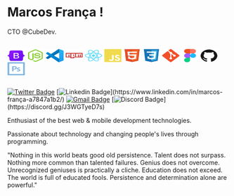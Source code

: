 # Marcos França !

CTO @CubeDev.

  <div style="display: inline_block"><br>
    
  <img align="center" alt="Marhf-Js" height="30" width="40" src="https://github.com/devicons/devicon/blob/master/icons/bootstrap/bootstrap-original.svg">
  <img align="center" alt="Marhf-Js" height="30" width="40" src="https://github.com/devicons/devicon/blob/master/icons/nodejs/nodejs-original.svg">
  <img align="center" alt="Marhf-Js" height="30" width="40" src="https://github.com/devicons/devicon/blob/master/icons/vscode/vscode-original.svg">
  <img align="center" alt="Marhf-Js" height="30" width="40" src="https://github.com/devicons/devicon/blob/master/icons/npm/npm-original-wordmark.svg">
  <img align="center" alt="Marhf-Js" height="30" width="40" src="https://github.com/devicons/devicon/blob/master/icons/react/react-original.svg">
  <img align="center" alt="Marhf-Js" height="30" width="40" src="https://raw.githubusercontent.com/devicons/devicon/master/icons/javascript/javascript-plain.svg">
  <img align="center" alt="Marhf-HTML" height="30" width="40" src="https://raw.githubusercontent.com/devicons/devicon/master/icons/html5/html5-original.svg">
  <img align="center" alt="Marhf-CSS" height="30" width="40" src="https://raw.githubusercontent.com/devicons/devicon/master/icons/css3/css3-original.svg">
  <img align="center" alt="Marhf-CSS" height="30" width="40" src="https://github.com/devicons/devicon/blob/master/icons/git/git-original.svg">
  <img align="center" alt="Marhf-CSS" height="30" width="40" src="https://github.com/devicons/devicon/blob/master/icons/figma/figma-original.svg">
  <img align="center" alt="Marhf-CSS" height="30" width="40" src="https://github.com/devicons/devicon/blob/master/icons/github/github-original.svg">
  <img align="center" alt="Marhf-CSS" height="30" width="40" src="https://github.com/devicons/devicon/blob/master/icons/photoshop/photoshop-line.svg">
</div>
  
  ##
  
[![Twitter Badge](https://img.shields.io/badge/-marcos100rock-592b30?style=flat-square&labelColor=592b30&logo=twitter&logoColor=white&link=https://twitter.com/marcos100rock)](https://twitter.com/marcos100rock) 
[![Linkedin Badge](https://img.shields.io/badge/-Marcos_França-592b30?style=flat-square&logo=Linkedin&logoColor=white&link=[https://www.linkedin.com/in/diego-schell-fernandes/](https://www.linkedin.com/in/marcos-frança-a7847a1b2/))](https://www.linkedin.com/in/marcos-frança-a7847a1b2/) 
[![Gmail Badge](https://img.shields.io/badge/-contato.marcosfranca@outlook.com-592b30?style=flat-square&logo=Gmail&logoColor=white&link=mailto:contato.marcosfranca@outlook.com)](contato.marcosfranca@outlook.com)
[![Discord Badge](https://img.shields.io/badge/-Discord_Server-592b30?style=flat-square&logo=Discord&logoColor=white&link=[mailto:diego.schell.f@gmail.com](https://discord.gg/J3WGTyeD7s))](https://discord.gg/J3WGTyeD7s)

Enthusiast of the best web & mobile development technologies.

Passionate about technology and changing people's lives through programming.

"Nothing in this world beats good old persistence. Talent does not surpass. Nothing more common than talented failures. Genius does not overcome. Unrecognized geniuses is practically a cliche. Education does not exceed. The world is full of educated fools. Persistence and determination alone are powerful."


